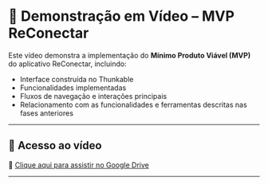 # 🎥 Demonstração em Vídeo – MVP ReConectar

Este vídeo demonstra a implementação do **Mínimo Produto Viável (MVP)** do aplicativo ReConectar, incluindo:

- Interface construída no Thunkable
- Funcionalidades implementadas
- Fluxos de navegação e interações principais
- Relacionamento com as funcionalidades e ferramentas descritas nas fases anteriores

---

## 🔗 Acesso ao vídeo

📎 [Clique aqui para assistir no Google Drive](https://drive.google.com/file/d/SEU_ID_DO_VIDEO/view?usp=sharing)

---

